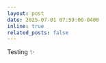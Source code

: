 ```yaml
---
layout: post
date: 2025-07-01 07:59:00-0400
inline: true
related_posts: false
---
```


Testing :sparkles:
